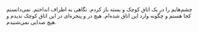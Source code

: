 چشم‌هایم را در یک اتاق کوچک و بسته باز کردم. نگاهی به اطراف انداختم. نمی‌دانستم کجا هستم و چگونه وارد این اتاق شده‌ام. هیچ در و پنجره‌ای در این اتاق کوچک ندیدم و هیچ صدایی نمی‌شنیدم.
